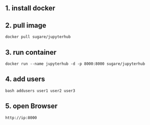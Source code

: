 ## 1. install docker

 

## 2. pull image
```
docker pull sugare/jupyterhub
```

## 3. run container
```
docker run --name jupyterhub -d -p 8000:8000 sugare/jupyterhub
```

## 4. add users
```
bash addusers user1 user2 user3
```

## 5. open Browser
```
http://ip:8000
```
